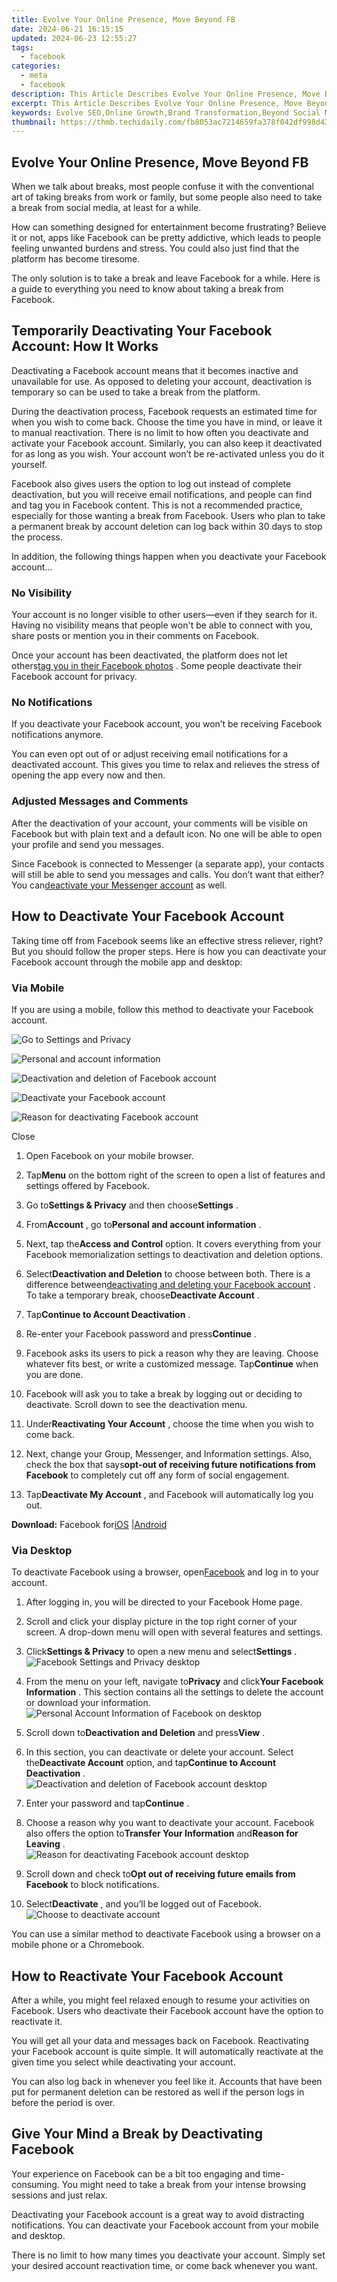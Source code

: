 ```yaml
---
title: Evolve Your Online Presence, Move Beyond FB
date: 2024-06-21 16:15:15
updated: 2024-06-23 12:55:27
tags:
  - facebook
categories:
  - meta
  - facebook
description: This Article Describes Evolve Your Online Presence, Move Beyond FB
excerpt: This Article Describes Evolve Your Online Presence, Move Beyond FB
keywords: Evolve SEO,Online Growth,Brand Transformation,Beyond Social Media,Digital Advancement,Presence Enhancement,Move Forward SEO
thumbnail: https://thmb.techidaily.com/fb8053ac7214659fa378f042df998d4365da978dd3a640439d6ee68045b0a185.jpg
---
```


## Evolve Your Online Presence, Move Beyond FB

 When we talk about breaks, most people confuse it with the conventional art of taking breaks from work or family, but some people also need to take a break from social media, at least for a while.

 How can something designed for entertainment become frustrating? Believe it or not, apps like Facebook can be pretty addictive, which leads to people feeling unwanted burdens and stress. You could also just find that the platform has become tiresome.

 The only solution is to take a break and leave Facebook for a while. Here is a guide to everything you need to know about taking a break from Facebook.

## Temporarily Deactivating Your Facebook Account: How It Works

 Deactivating a Facebook account means that it becomes inactive and unavailable for use. As opposed to deleting your account, deactivation is temporary so can be used to take a break from the platform.

 During the deactivation process, Facebook requests an estimated time for when you wish to come back. Choose the time you have in mind, or leave it to manual reactivation. There is no limit to how often you deactivate and activate your Facebook account. Similarly, you can also keep it deactivated for as long as you wish. Your account won’t be re-activated unless you do it yourself.

 Facebook also gives users the option to log out instead of complete deactivation, but you will receive email notifications, and people can find and tag you in Facebook content. This is not a recommended practice, especially for those wanting a break from Facebook. Users who plan to take a permanent break by account deletion can log back within 30 days to stop the process.

 In addition, the following things happen when you deactivate your Facebook account...

### No Visibility

 Your account is no longer visible to other users—even if they search for it. Having no visibility means that people won't be able to connect with you, share posts or mention you in their comments on Facebook.

 Once your account has been deactivated, the platform does not let others[tag you in their Facebook photos](https://www.makeuseof.com/tag/3-things-you-need-to-know-about-photo-tagging-in-facebook/) . Some people deactivate their Facebook account for privacy.

### No Notifications

 If you deactivate your Facebook account, you won’t be receiving Facebook notifications anymore.

 You can even opt out of or adjust receiving email notifications for a deactivated account. This gives you time to relax and relieves the stress of opening the app every now and then.

### Adjusted Messages and Comments

 After the deactivation of your account, your comments will be visible on Facebook but with plain text and a default icon. No one will be able to open your profile and send you messages.

 Since Facebook is connected to Messenger (a separate app), your contacts will still be able to send you messages and calls. You don’t want that either? You can[deactivate your Messenger account](https://www.makeuseof.com/tag/deactivate-facebook-messenger/) as well.

## How to Deactivate Your Facebook Account

 Taking time off from Facebook seems like an effective stress reliever, right? But you should follow the proper steps. Here is how you can deactivate your Facebook account through the mobile app and desktop:

### Via Mobile

 If you are using a mobile, follow this method to deactivate your Facebook account.

![Go to Settings and Privacy](https://static1.makeuseofimages.com/wordpress/wp-content/uploads/2022/10/Go-to-Settings-and-Privacy.JPG)

![Personal and account information](https://static1.makeuseofimages.com/wordpress/wp-content/uploads/2022/10/Personal-and-account-information.JPG)

![Deactivation and deletion of Facebook account](https://static1.makeuseofimages.com/wordpress/wp-content/uploads/2022/10/Deactivation-and-deletion-of-Facebook-account.JPG)

![Deactivate your Facebook account](https://static1.makeuseofimages.com/wordpress/wp-content/uploads/2022/10/Deactivate-your-Facebook-account.JPG)

![Reason for deactivating Facebook account](https://static1.makeuseofimages.com/wordpress/wp-content/uploads/2022/10/Reason-for-deactivating-Facebook-account.JPG)

Close

1. Open Facebook on your mobile browser.
2. Tap**Menu** on the bottom right of the screen to open a list of features and settings offered by Facebook.
3. Go to**Settings & Privacy** and then choose**Settings** .
4. From**Account** , go to**Personal and account information** .
5. Next, tap the**Access and Control** option. It covers everything from your Facebook memorialization settings to deactivation and deletion options.

1. Select**Deactivation and Deletion** to choose between both. There is a difference between[deactivating and deleting your Facebook account](https://www.makeuseof.com/tag/deactivating-deleting-facebook-privacy/) . To take a temporary break, choose**Deactivate Account** .
2. Tap**Continue to Account Deactivation** .
3. Re-enter your Facebook password and press**Continue** .
4. Facebook asks its users to pick a reason why they are leaving. Choose whatever fits best, or write a customized message. Tap**Continue** when you are done.
5. Facebook will ask you to take a break by logging out or deciding to deactivate. Scroll down to see the deactivation menu.
6. Under**Reactivating Your Account** , choose the time when you wish to come back.
7. Next, change your Group, Messenger, and Information settings. Also, check the box that says**opt-out of receiving future notifications from Facebook** to completely cut off any form of social engagement.
8. Tap**Deactivate My Account** , and Facebook will automatically log you out.

**Download:** Facebook for[iOS](https://apps.apple.com/us/app/facebook/id284882215) |[Android](https://www.anrdoezrs.net/links/7251228/type/dlg/sid/UUmuoUeUpU2017073/https://play.google.com/store/apps/details?id=com.facebook.katana&hl=en&gl=US)

### Via Desktop

 To deactivate Facebook using a browser, open[Facebook](https://www.facebook.com/) and log in to your account.

1. After logging in, you will be directed to your Facebook Home page.
2. Scroll and click your display picture in the top right corner of your screen. A drop-down menu will open with several features and settings.
3. Click**Settings & Privacy** to open a new menu and select**Settings** .  
![Facebook Settings and Privacy desktop](https://static1.makeuseofimages.com/wordpress/wp-content/uploads/2022/10/Facebook-Settings-and-Privacy-desktop.jpg)
4. From the menu on your left, navigate to**Privacy** and click**Your Facebook Information** . This section contains all the settings to delete the account or download your information.  
![Personal Account Information of Facebook on desktop](https://static1.makeuseofimages.com/wordpress/wp-content/uploads/2022/10/Personal-Account-Information-of-Facebook-on-desktop.jpg)
5. Scroll down to**Deactivation and Deletion** and press**View** .

1. In this section, you can deactivate or delete your account. Select the**Deactivate Account** option, and tap**Continue to Account Deactivation** .  
![Deactivation and deletion of Facebook account desktop](https://static1.makeuseofimages.com/wordpress/wp-content/uploads/2022/10/Deactivation-and-deletion-of-Facebook-account-desktop.jpg)
2. Enter your password and tap**Continue** .
3. Choose a reason why you want to deactivate your account. Facebook also offers the option to**Transfer Your Information** and**Reason for Leaving** .  
![Reason for deactivating Facebook account desktop](https://static1.makeuseofimages.com/wordpress/wp-content/uploads/2022/10/Reason-for-deactivating-Facebook-account-desktop.jpg)
4. Scroll down and check to**Opt out of receiving future emails from Facebook** to block notifications.
5. Select**Deactivate** , and you’ll be logged out of Facebook.  
![Choose to deactivate account](https://static1.makeuseofimages.com/wordpress/wp-content/uploads/2022/10/Choose-to-deactivate-account.jpg)

 You can use a similar method to deactivate Facebook using a browser on a mobile phone or a Chromebook.

## How to Reactivate Your Facebook Account

 After a while, you might feel relaxed enough to resume your activities on Facebook. Users who deactivate their Facebook account have the option to reactivate it.

 You will get all your data and messages back on Facebook. Reactivating your Facebook account is quite simple. It will automatically reactivate at the given time you select while deactivating your account.

 You can also log back in whenever you feel like it. Accounts that have been put for permanent deletion can be restored as well if the person logs in before the period is over.

## Give Your Mind a Break by Deactivating Facebook

 Your experience on Facebook can be a bit too engaging and time-consuming. You might need to take a break from your intense browsing sessions and just relax.

 Deactivating your Facebook account is a great way to avoid distracting notifications. You can deactivate your Facebook account from your mobile and desktop.

 There is no limit to how many times you deactivate your account. Simply set your desired account reactivation time, or come back whenever you want.


<ins class="adsbygoogle"
     style="display:block"
     data-ad-format="autorelaxed"
     data-ad-client="ca-pub-7571918770474297"
     data-ad-slot="1223367746"></ins>



<ins class="adsbygoogle"
     style="display:block"
     data-ad-client="ca-pub-7571918770474297"
     data-ad-slot="8358498916"
     data-ad-format="auto"
     data-full-width-responsive="true"></ins>
